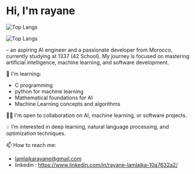 # Hi, I'm rayane 

![Top Langs](https://github-readme-stats.vercel.app/api/top-langs/?username=raynlamlaika&hide_progress=true)

![Top Langs](https://github-readme-stats.vercel.app/api/top-langs/?username=raynlamlaika&size_weight=0.5&count_weight=0.5)

– an aspiring AI engineer and a passionate developer from Morocco, currently studying at 1337 (42 School). My journey is focused on mastering artificial intelligence, machine learning, and software development.


🌱 I'm learning:
- C programming
- python for machine learning
- Mathematical foundations for AI
- Machine Learning concepts and algorithms

👨‍💻 I'm open to collaboration on AI, machine learning, or software projects.

💡 I’m interested in deep learning, natural language processing, and optimization techniques.

📫 How to reach me:
- lamlaikarayane@gmail.com
- linkedin : https://www.linkedin.com/in/rayane-lamlaika-10a7632a2/
